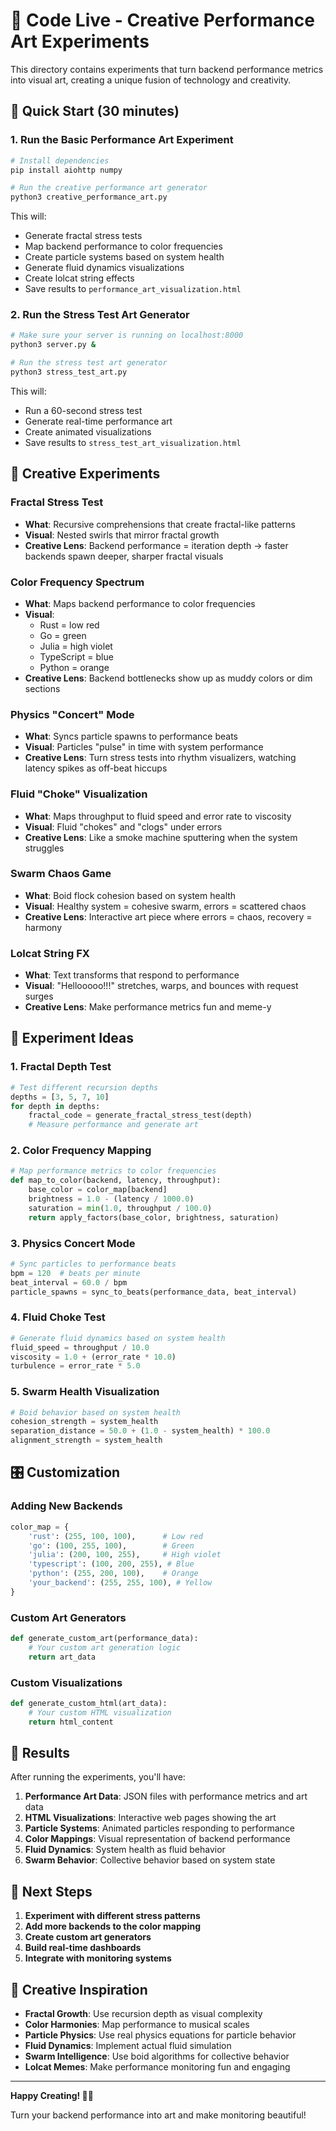 # 🎨 Code Live - Creative Performance Art Experiments

This directory contains experiments that turn backend performance metrics into visual art, creating a unique fusion of technology and creativity.

## 🚀 Quick Start (30 minutes)

### 1. Run the Basic Performance Art Experiment

```bash
# Install dependencies
pip install aiohttp numpy

# Run the creative performance art generator
python3 creative_performance_art.py
```

This will:
- Generate fractal stress tests
- Map backend performance to color frequencies
- Create particle systems based on system health
- Generate fluid dynamics visualizations
- Create lolcat string effects
- Save results to `performance_art_visualization.html`

### 2. Run the Stress Test Art Generator

```bash
# Make sure your server is running on localhost:8000
python3 server.py &

# Run the stress test art generator
python3 stress_test_art.py
```

This will:
- Run a 60-second stress test
- Generate real-time performance art
- Create animated visualizations
- Save results to `stress_test_art_visualization.html`

## 🎨 Creative Experiments

### Fractal Stress Test
- **What**: Recursive comprehensions that create fractal-like patterns
- **Visual**: Nested swirls that mirror fractal growth
- **Creative Lens**: Backend performance = iteration depth → faster backends spawn deeper, sharper fractal visuals

### Color Frequency Spectrum
- **What**: Maps backend performance to color frequencies
- **Visual**: 
  - Rust = low red
  - Go = green  
  - Julia = high violet
  - TypeScript = blue
  - Python = orange
- **Creative Lens**: Backend bottlenecks show up as muddy colors or dim sections

### Physics "Concert" Mode
- **What**: Syncs particle spawns to performance beats
- **Visual**: Particles "pulse" in time with system performance
- **Creative Lens**: Turn stress tests into rhythm visualizers, watching latency spikes as off-beat hiccups

### Fluid "Choke" Visualization
- **What**: Maps throughput to fluid speed and error rate to viscosity
- **Visual**: Fluid "chokes" and "clogs" under errors
- **Creative Lens**: Like a smoke machine sputtering when the system struggles

### Swarm Chaos Game
- **What**: Boid flock cohesion based on system health
- **Visual**: Healthy system = cohesive swarm, errors = scattered chaos
- **Creative Lens**: Interactive art piece where errors = chaos, recovery = harmony

### Lolcat String FX
- **What**: Text transforms that respond to performance
- **Visual**: "Hellooooo!!!" stretches, warps, and bounces with request surges
- **Creative Lens**: Make performance metrics fun and meme-y

## 🎯 Experiment Ideas

### 1. Fractal Depth Test
```python
# Test different recursion depths
depths = [3, 5, 7, 10]
for depth in depths:
    fractal_code = generate_fractal_stress_test(depth)
    # Measure performance and generate art
```

### 2. Color Frequency Mapping
```python
# Map performance metrics to color frequencies
def map_to_color(backend, latency, throughput):
    base_color = color_map[backend]
    brightness = 1.0 - (latency / 1000.0)
    saturation = min(1.0, throughput / 100.0)
    return apply_factors(base_color, brightness, saturation)
```

### 3. Physics Concert Mode
```python
# Sync particles to performance beats
bpm = 120  # beats per minute
beat_interval = 60.0 / bpm
particle_spawns = sync_to_beats(performance_data, beat_interval)
```

### 4. Fluid Choke Test
```python
# Generate fluid dynamics based on system health
fluid_speed = throughput / 10.0
viscosity = 1.0 + (error_rate * 10.0)
turbulence = error_rate * 5.0
```

### 5. Swarm Health Visualization
```python
# Boid behavior based on system health
cohesion_strength = system_health
separation_distance = 50.0 + (1.0 - system_health) * 100.0
alignment_strength = system_health
```

## 🎛️ Customization

### Adding New Backends
```python
color_map = {
    'rust': (255, 100, 100),      # Low red
    'go': (100, 255, 100),        # Green  
    'julia': (200, 100, 255),     # High violet
    'typescript': (100, 200, 255), # Blue
    'python': (255, 200, 100),    # Orange
    'your_backend': (255, 255, 100), # Yellow
}
```

### Custom Art Generators
```python
def generate_custom_art(performance_data):
    # Your custom art generation logic
    return art_data
```

### Custom Visualizations
```python
def generate_custom_html(art_data):
    # Your custom HTML visualization
    return html_content
```

## 🎉 Results

After running the experiments, you'll have:

1. **Performance Art Data**: JSON files with performance metrics and art data
2. **HTML Visualizations**: Interactive web pages showing the art
3. **Particle Systems**: Animated particles responding to performance
4. **Color Mappings**: Visual representation of backend performance
5. **Fluid Dynamics**: System health as fluid behavior
6. **Swarm Behavior**: Collective behavior based on system state

## 🚀 Next Steps

1. **Experiment with different stress patterns**
2. **Add more backends to the color mapping**
3. **Create custom art generators**
4. **Build real-time dashboards**
5. **Integrate with monitoring systems**

## 🎨 Creative Inspiration

- **Fractal Growth**: Use recursion depth as visual complexity
- **Color Harmonies**: Map performance to musical scales
- **Particle Physics**: Use real physics equations for particle behavior
- **Fluid Dynamics**: Implement actual fluid simulation
- **Swarm Intelligence**: Use boid algorithms for collective behavior
- **Lolcat Memes**: Make performance monitoring fun and engaging

---

**Happy Creating! 🎨✨**

Turn your backend performance into art and make monitoring beautiful!
